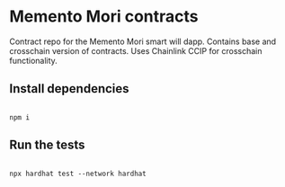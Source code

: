# Memento Mori contracts

Contract repo for the Memento Mori smart will dapp. Contains base and crosschain version of contracts. Uses Chainlink CCIP for crosschain functionality.

## Install dependencies
```shell

npm i

```

## Run the tests
```shell

npx hardhat test --network hardhat

```
